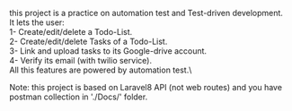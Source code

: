 this project is a practice on automation test and Test-driven development.\
It lets the user:\
1- Create/edit/delete a Todo-List.\
2- Create/edit/delete Tasks of a Todo-List.\
3- Link and upload tasks to its Google-drive account.\
4- Verify its email (with twilio service).\
All this features are powered by automation test.\
 
Note: this project is based on Laravel8 API (not web routes) and you have postman collection in './Docs/' folder.
